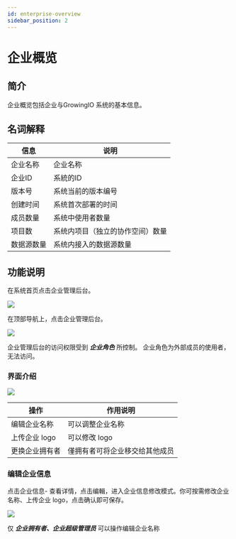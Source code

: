 ```yaml
---
id: enterprise-overview
sidebar_position: 2
---
```


# 企业概览

## 简介[](#jian-jie)

企业概览包括企业与GrowingIO 系统的基本信息。


## 名词解释[](#ming-ci-jie-shi)

| 信息  | 说明  |
| --- | --- |
| 企业名称 | 企业名称 |
| 企业ID | 系統的ID |
| 版本号 | 系统当前的版本编号 |
| 创建时间 | 系统首次部署的时间 |
| 成员数量 | 系统中使用者数量 |
| 项目数 | 系统内项目（独立的协作空间）数量 |
| 数据源数量 | 系统内接入的数据源数量 |


## 功能说明[](#gong-neng-shuo-ming)

在系统首页点击企业管理后台。

![](https://3953104361-files.gitbook.io/~/files/v0/b/gitbook-legacy-files/o/assets%2F-M2qbZInaXgdm8kkNosp%2F-MkH72c2s87xY-cyCKXe%2F-MkH7SK230Lg0fKEoLk_%2Fimage.png?alt=media&token=1851b518-d3e3-4e6e-90d4-c152a8f8a61f)

在顶部导航上，点击企业管理后台。

![](https://3953104361-files.gitbook.io/~/files/v0/b/gitbook-legacy-files/o/assets%2F-M2qbZInaXgdm8kkNosp%2F-MkH72c2s87xY-cyCKXe%2F-MkH7cW4qAUYc1NJiwXr%2Fimage.png?alt=media&token=50ee409e-1eee-4fa7-91fa-15025d87ba3c)

企业管理后台的访问权限受到 **_企业角色_** 所控制。 企业角色为外部成员的使用者，无法访问。


### 界面介绍[](#jie-mian-jie-shao)

![](https://3953104361-files.gitbook.io/~/files/v0/b/gitbook-legacy-files/o/assets%2F-M2qbZInaXgdm8kkNosp%2F-MkH72c2s87xY-cyCKXe%2F-MkH7jUMb-RZkvilAOdp%2Fimage.png?alt=media&token=198d7d6b-d2d2-4c1f-a083-a08b37220ce0)

| 操作  | 作用说明 |
| --- | --- |
| 编辑企业名称 | 可以调整企业名称 |
| 上传企业 logo | 可以修改 logo |
| 更换企业拥有者 | 僅拥有者可将企业移交给其他成员 |


### 编辑企业信息[](#bian-ji-qi-ye-xin-xi)

点击企业信息\- 查看详情，点击编輯，进入企业信息修改模式。你可按需修改企业名称、上传企业 logo，点击确认即可保存。

![](https://3953104361-files.gitbook.io/~/files/v0/b/gitbook-legacy-files/o/assets%2F-M2qbZInaXgdm8kkNosp%2F-MkH72c2s87xY-cyCKXe%2F-MkH7p8LMxGo5-NwYw9O%2Fimage.png?alt=media&token=e6bbdf57-ce49-4ae3-aa0a-528af741a23e)

仅 **_企业拥有者、企业超级管理员_** 可以操作编辑企业名称
